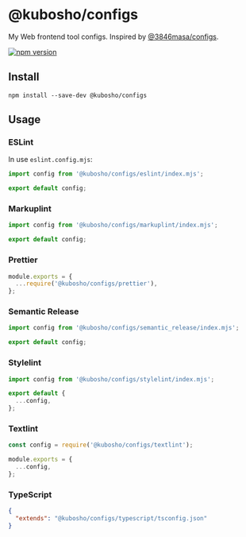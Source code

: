 # @kubosho/configs

My Web frontend tool configs. Inspired by [@3846masa/configs](https://github.com/3846masa/configs).

[![npm version](https://img.shields.io/npm/v/@kubosho/configs.svg)](https://www.npmjs.com/package/@kubosho/configs)

## Install

```shell
npm install --save-dev @kubosho/configs
```

## Usage

### ESLint

In use `eslint.config.mjs`:

```javascript
import config from '@kubosho/configs/eslint/index.mjs';

export default config;
```

### Markuplint

```javascript
import config from '@kubosho/configs/markuplint/index.mjs';

export default config;
```

### Prettier

```javascript
module.exports = {
  ...require('@kubosho/configs/prettier'),
};
```

### Semantic Release

```javascript
import config from '@kubosho/configs/semantic_release/index.mjs';

export default config;
```

### Stylelint

```javascript
import config from '@kubosho/configs/stylelint/index.mjs';

export default {
  ...config,
};
```

### Textlint

```javascript
const config = require('@kubosho/configs/textlint');

module.exports = {
  ...config,
};
```

### TypeScript

```json
{
  "extends": "@kubosho/configs/typescript/tsconfig.json"
}
```
